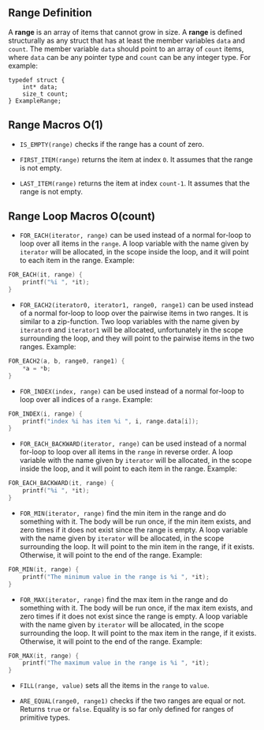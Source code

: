 ## Range Definition

A **range** is an array of items that cannot grow in size.
A **range** is defined structurally as any struct that has at least
the member variables `data` and `count`.
The member variable `data` should point to an array of `count` items,
where `data` can be any pointer type and `count` can be any integer type.
For example:

```clike
typedef struct {
    int* data;
    size_t count;
} ExampleRange;
```

## Range Macros O(1)

- `IS_EMPTY(range)` checks if the range has a count of zero.

- `FIRST_ITEM(range)` returns the item at index `0`. It assumes that the range is not empty.

- `LAST_ITEM(range)` returns the item at index `count-1`. It assumes that the range is not empty.

## Range Loop Macros O(count)

- `FOR_EACH(iterator, range)` can be used instead of a normal for-loop
  to loop over all items in the `range`.
  A loop variable with the name given by `iterator` will be allocated,
  in the scope inside the loop, and it will point to each item in the range.
  Example:

```c
FOR_EACH(it, range) {
    printf("%i ", *it);
}
```

- `FOR_EACH2(iterator0, iterator1, range0, range1)` can be used instead of a
  normal for-loop to loop over the pairwise items in two ranges.
  It is similar to a zip-function.
  Two loop variables with the name given by `iterator0` and `iterator1` will be
  allocated, unfortunately in the scope surrounding the loop,
  and they will point to the pairwise items in the two ranges.
  Example:

```c
FOR_EACH2(a, b, range0, range1) {
    *a = *b;
}
```

- `FOR_INDEX(index, range)` can be used instead of a normal for-loop
  to loop over all indices of a `range`.
  Example:

```c
FOR_INDEX(i, range) {
    printf("index %i has item %i ", i, range.data[i]);
}
```

- `FOR_EACH_BACKWARD(iterator, range)` can be used instead of a normal for-loop
  to loop over all items in the `range` in reverse order.
  A loop variable with the name given by `iterator` will be allocated,
  in the scope inside the loop, and it will point to each item in the range.
  Example:

```c
FOR_EACH_BACKWARD(it, range) {
    printf("%i ", *it);
}
```

- `FOR_MIN(iterator, range)` find the min item in the range and do something with it.
  The body will be run once, if the min item exists,
  and zero times if it does not exist since the range is empty.
  A loop variable with the name given by `iterator` will be allocated,
  in the scope surrounding the loop.
  It will point to the min item in the range, if it exists.
  Otherwise, it will point to the end of the range.
  Example:

```c
FOR_MIN(it, range) {
    printf("The minimum value in the range is %i ", *it);
}
```

- `FOR_MAX(iterator, range)` find the max item in the range and do something with it.
  The body will be run once, if the max item exists,
  and zero times if it does not exist since the range is empty.
  A loop variable with the name given by `iterator` will be allocated,
  in the scope surrounding the loop.
  It will point to the max item in the range, if it exists.
  Otherwise, it will point to the end of the range.
  Example:

```c
FOR_MAX(it, range) {
    printf("The maximum value in the range is %i ", *it);
}
```

- `FILL(range, value)` sets all the items in the `range` to `value`.

- `ARE_EQUAL(range0, range1)` checks if the two ranges are equal or not.
  Returns `true` or `false`.
  Equality is so far only defined for ranges of primitive types.
